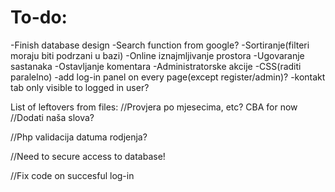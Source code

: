 # To-do:
-Finish database design
-Search function from google?
-Sortiranje(filteri moraju biti podrzani u bazi)
-Online iznajmljivanje prostora
-Ugovaranje sastanaka
-Ostavljanje komentara
-Administratorske akcije
-CSS(raditi paralelno)
-add log-in panel on every page(except register/admin)?
-kontakt tab only visible to logged in user?

List of leftovers from files:
//Provjera po mjesecima, etc? CBA for now
//Dodati naša slova?

//Php validacija datuma rodjenja?

//Need to secure access to database!
<!-- using images from folder for now, 
		query them from db later-->
		
		
		
//Fix code on succesful log-in

